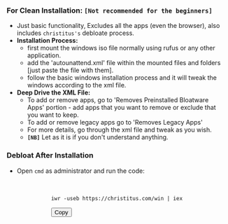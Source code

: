 ### **For Clean Installation:** `[Not recommended for the beginners]`
* Just basic functionality, Excludes all the apps (even the browser), also includes `christitus's` debloate process.
* **Installation Process:**
    * first mount the windows iso file normally using rufus or any other application.
    * add the 'autounattend.xml' file within the mounted files and folders [just paste the file with them].
    * follow the basic windows installation process and it will tweak the windows according to the xml file.
* **Deep Drive the XML File:**
    * To add or remove apps, go to 'Removes Preinstalled Bloatware Apps' portion - add apps that you want to remove or exclude that you want to keep.
    * To add or remove legacy apps go to 'Removes Legacy Apps'
    * For more details, go through the xml file and tweak as you wish.
    * **`[NB]`** Let as it is if you don't understand anything.

### **Debloat After Installation**
* Open `cmd` as administrator and run the code:
<div style="display: flex; justify-content: center;">
  <div style="position: relative; width: max-content; margin: 20px;">
    <pre><code id="codeBlock">iwr -useb https://christitus.com/win | iex</code></pre>
    <button onclick="copyCode()">Copy</button>
  </div>
</div>